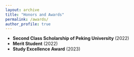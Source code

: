 ```yaml
---
layout: archive
title: "Honors and Awards"
permalink: /awards/
author_profile: true
---
```


- **Second Class Scholarship of Peking University** (2022)
- **Merit Student** (2022)
- **Study Excellence Award** (2023)